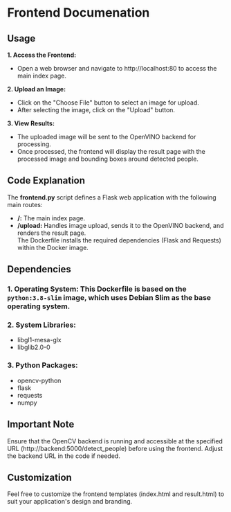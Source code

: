 # **Frontend Documenation** </br>

## Usage </br>
**1. Access the Frontend:** </br>
- Open a web browser and navigate to http://localhost:80 to access the main index page. </br>

**2. Upload an Image:** </br>
- Click on the "Choose File" button to select an image for upload. </br>
- After selecting the image, click on the "Upload" button. </br>

**3. View Results:** </br>
- The uploaded image will be sent to the OpenVINO backend for processing. </br>
- Once processed, the frontend will display the result page with the processed image and bounding boxes around detected people. </br>

## **Code Explanation** </br>
The **frontend.py** script defines a Flask web application with the following main routes: </br>
- **/:** The main index page. </br>
- **/upload:** Handles image upload, sends it to the OpenVINO backend, and renders the result page. </br>
The Dockerfile installs the required dependencies (Flask and Requests) within the Docker image. </br>

## Dependencies
### 1. Operating System: This Dockerfile is based on the ```python:3.8-slim``` image, which uses Debian Slim as the base operating system.
### 2. System Libraries: </br>
- libgl1-mesa-glx </br>
- libglib2.0-0 </br>
### 3. Python Packages:
- opencv-python
- flask
- requests
- numpy

## **Important Note** </br>
Ensure that the OpenCV backend is running and accessible at the specified URL (http://backend:5000/detect_people) before using the frontend. Adjust the backend URL in the code if needed. </br>

## **Customization** </br>
Feel free to customize the frontend templates (index.html and result.html) to suit your application's design and branding. </br>

